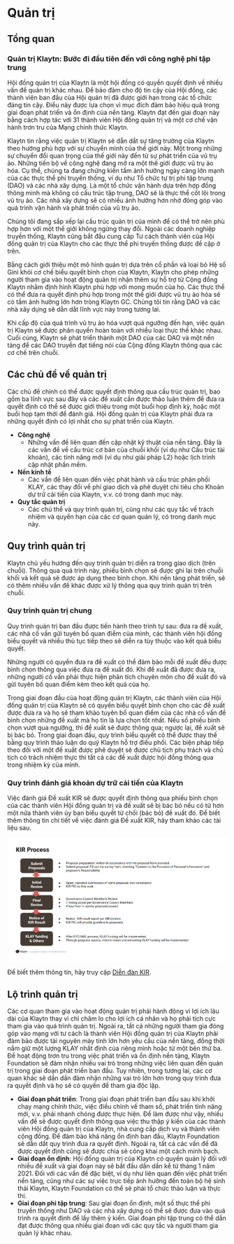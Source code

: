 # Quản trị <a id="governance"></a>

## Tổng quan <a id="overview"></a>

### Quản trị Klaytn: Bước đi đầu tiên đến với công nghệ phi tập trung <a id="klaytn-governance-taking-the-first-step-to-decentralization"></a>

Hội đồng quản trị của Klaytn là một hội đồng có quyền quyết định về nhiều vấn đề quản trị khác nhau. Để bảo đảm cho độ tin cậy của Hội đồng, các thành viên ban đầu của Hội quản trị đã được giới hạn trong các tổ chức đáng tin cậy. Điều này được lựa chọn vì mục đích đảm bảo hiệu quả trong giai đoạn phát triển và ổn định của nền tảng. Klaytn đạt đến giai đoạn này bằng cách hợp tác với 31 thành viên Hội đồng quản trị và một cơ chế vận hành trơn tru của Mạng chính thức Klaytn.

Klaytn tin rằng việc quản trị Klaytn sẽ dẫn dắt sự tăng trưởng của Klaytn theo hướng phù hợp với sự chuyển mình của thế giới này. Một trong những sự chuyển đổi quan trọng của thế giới này đến từ sự phát triển của vũ trụ ảo. Những tiến bộ về công nghệ đang mở ra một thế giới được vũ trụ ảo hóa. Cụ thể, chúng ta đang chứng kiến tầm ảnh hưởng ngày càng lớn mạnh của các thực thể phi truyền thống, ví dụ như Tổ chức tự trị phi tập trung (DAO) và các nhà xây dựng. Là một tổ chức vận hành dựa trên hợp đồng thông minh mà không có cấu trúc tập trung, DAO sẽ là thực thể cốt lõi trong vũ trụ ảo. Các nhà xây dựng sẽ có nhiều ảnh hưởng hơn nhờ đóng góp vào quá trình vận hành và phát triển của vũ trụ ảo.

Chúng tôi đang sắp xếp lại cấu trúc quản trị của mình để có thể trở nên phù hợp hơn với một thế giới không ngừng thay đổi. Ngoài các doanh nghiệp truyền thống, Klaytn cũng bắt đầu cung cấp Tư cách thành viên của Hội đồng quản trị của Klaytn cho các thực thể phi truyền thống được đề cập ở trên.

Bằng cách giới thiệu một mô hình quản trị dựa trên cổ phần và loại bỏ Hệ số Gini khỏi cơ chế biểu quyết bình chọn của Klaytn, Klaytn cho phép những người tham gia vào hoạt động quản trị nhận thêm sự hỗ trợ từ Cộng đồng Klaytn nhằm định hình Klaytn phù hợp với mong muốn của họ. Các thực thể có thể đưa ra quyết định phù hợp trong một thế giới được vũ trụ ảo hóa sẽ có tầm ảnh hưởng lớn hơn tròng Klaytn GC. Chúng tôi tin rằng DAO và các nhà xây dựng sẽ dẫn dắt lĩnh vực này trong tương lai.

Khi cấp độ của quá trình vũ trụ ảo hóa vượt quá ngưỡng đến hạn, việc quản trị Klaytn sẽ được phân quyền hoàn toàn với nhiều loại thực thế khác nhau. Cuối cùng, Klaytn sẽ phát triển thành một DAO của các DAO và một nền tảng để các DAO truyền đạt tiếng nói của Cộng đồng Klaytn thông qua các cơ chế trên chuỗi.

## Các chủ đề về quản trị <a id="governance-topics"></a>

Các chủ đề chính có thể được quyết định thông qua cấu trúc quản trị, bao gồm ba lĩnh vực sau đây và các đề xuất cần được thảo luận thêm để đưa ra quyết định có thể sẽ được giới thiệu trong một buổi họp định kỳ, hoặc một buổi họp tạm thời để đánh giá. Hội đồng quản trị của Klaytn phải đưa ra những quyết định có lợi nhất cho sự phát triển của Klaytn.

- **Công nghệ**
  - Những vấn đề liên quan đến cập nhật kỹ thuật của nền tảng. Đây là các vấn đề về cấu trúc cơ bản của chuỗi khối (ví dụ như Cấu trúc tài khoản), các tính năng mới (ví dụ như giải pháp L2) hoặc lịch trình cập nhật phần mềm.
- **Nền kinh tế**
  - Các vấn đề liên quan đến việc phát hành và cấu trúc phân phối KLAY, các thay đổi về phí giao dịch và phê duyệt chi tiêu cho Khoản dự trữ cải tiến của Klaytn, v.v. có trong danh mục này.
- **Quy tắc quản trị**
  - Các chủ thể và quy trình quản trị, cũng như các quy tắc về trách nhiệm và quyền hạn của các cơ quan quản lý, có trong danh mục này.

## Quy trình quản trị <a id="governance-process"></a>

Klaytn chủ yếu hướng đến quy trình quản trị diễn ra trong giao dịch (trên chuỗi). Thông qua quá trình này, phiếu bình chọn sẽ được ghi lại trên chuỗi khối và kết quả sẽ được áp dụng theo bình chọn. Khi nền tảng phát triển, sẽ có thêm nhiều vấn đề khác được xử lý thông qua quy trình quản trị trên chuỗi.

### Quy trình quản trị chung <a id="general-governance-process"></a>

Quy trình quản trị ban đầu được tiến hành theo trình tự sau: đưa ra đề xuất, các nhà cố vấn gửi tuyên bố quan điểm của mình, các thành viên hội đồng biểu quyết và nhiều thủ tục tiếp theo sẽ diễn ra tùy thuộc vào kết quả biểu quyết.

Những người có quyền đưa ra đề xuất có thể đảm bảo mỗi đề xuất đều được bình chọn thông qua việc đưa ra đề xuất đó. Khi đề xuất đã được đưa ra, những người cố vấn phải thực hiện phân tích chuyên môn cho đề xuất đó và gửi tuyên bố quan điểm kèm theo kết quả của họ.

Trong giai đoạn đầu của hoạt động quản trị Klaytn, các thành viên của Hội đồng quản trị của Klaytn sẽ có quyền biểu quyết bình chọn cho các đề xuất được đưa ra và họ sẽ tham khảo tuyên bố quan điểm của các nhà cố vấn đề bình chọn những đề xuất mà họ tin là lựa chọn tốt nhất. Nếu số phiếu bình chọn vượt qua ngưỡng, thì đề xuất sẽ được thông qua; ngược lại, đề xuất sẽ bị bác bỏ. Trong giai đoạn đầu, quy trình biểu quyết có thể được thay thế bằng quy trình thảo luận do quỹ Klaytn hỗ trợ điều phối. Các biện pháp tiếp theo đối với một đề xuất được phê duyệt sẽ được chủ tịch phụ trách và chủ tịch có trách nhiệm thực thi tất cả các đề xuất được hội đồng thông qua trong nhiệm kỳ của mình.

### Quy trình đánh giá khoản dự trữ cải tiến của Klaytn <a id="klaytn-improvement-reserve-review-process"></a>


Việc đánh giá Đề xuất KIR sẽ được quyết định thông qua phiếu bình chọn của các thành viên Hội đồng quản trị và đề xuất sẽ bị bác bỏ nếu có từ hơn một nửa thành viên ủy ban biểu quyết từ chối (bác bỏ) đề xuất đó. Để biết thêm thông tin chi tiết về việc đánh giá Đề xuất KIR, hãy tham khảo các tài liệu sau.

![kir_process](../images/kir_process.png)

Để biết thêm thông tin, hãy truy cập [Diễn đàn KIR](https://kir.klaytn.foundation/).

## Lộ trình quản trị <a id="governance-roadmap"></a>

Các cơ quan tham gia vào hoạt động quản trị phải hành động vì lợi ích lâu dài của Klaytn thay vì chỉ chăm lo cho lợi ích cá nhân và họ phải tích cực tham gia vào quá trình quản trị. Ngoài ra, tất cả những người tham gia đóng góp vào mạng với tư cách là thành viên Hội đồng quản trị của Klaytn phải đảm bảo được tài nguyên máy tính lớn hơn yêu cầu của nền tảng, đồng thời nắm giữ một lượng KLAY nhất định của riêng mình hoặc từ một bên thứ ba. Để hoạt động trơn tru trong việc phát triển và ổn định nền tảng, Klaytn Foundation sẽ đảm nhận nhiều vai trò trong những việc liên quan đến quản trị trong giai đoạn phát triển ban đầu. Tuy nhiên, trong tương lai, các cơ quan khác sẽ dần dần đảm nhận những vai trò lớn hơn trong quy trình đưa ra quyết định và họ sẽ có quyền để tham gia độc lập.

* **Giai đoạn phát triển**: Trong giai đoạn phát triển ban đầu sau khi khởi chạy mạng chính thức, việc điều chỉnh về tham số, phát triển tính năng mới, v.v. phải nhanh chóng được thực hiện. Để làm được như vậy, nhiều vấn đề sẽ được quyết định thông qua việc thu thập ý kiến của các thành viên Hội đồng quản trị của Klaytn, nhà cung cấp dịch vụ và thành viên cộng đồng. Để đảm bảo khả năng ổn định ban đầu, Klaytn Foundation sẽ dẫn dắt quy trình đưa ra quyết định. Ngoài ra, tất cả các vấn đề đã được quyết định cũng sẽ được chia sẻ công khai một cách minh bạch.
* **Giai đoạn ổn định**: Hội đồng quản trị của Klaytn có quyền quản lý đối với nhiều đề xuất và giai đoạn này sẽ bắt đầu dần dần kể từ tháng 1 năm 2021. Đối với các vấn đề đặc biệt, ví dụ như liên quan đến việc phát triển nền tảng, cũng như các sự việc trực tiếp ảnh hưởng đến toàn bộ hệ sinh thái Klaytn, Klaytn Foundation có thể sẽ phải tổ chức thảo luận và thực thi.
* **Giai đoạn phi tập trung**: Sau giai đoạn ổn định, một số thực thể phi truyền thống như DAO và các nhà xây dựng có thể sẽ được đưa vào quá trình ra quyết định để lấy thêm ý kiến. Giai đoạn phi tập trung có thể dần đạt được thông qua nhiều giai đoạn với các quy tắc và người tham gia quản lý khác nhau.

